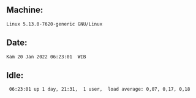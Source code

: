 ## Machine:
```
Linux 5.13.0-7620-generic GNU/Linux
```
## Date:
```
Kam 20 Jan 2022 06:23:01  WIB
```
## Idle:
```
 06:23:01 up 1 day, 21:31,  1 user,  load average: 0,07, 0,17, 0,18
```
